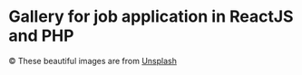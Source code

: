 # Gallery for job application in ReactJS and PHP
&copy; These beautiful images are from [Unsplash](https://www.unsplash.com)

